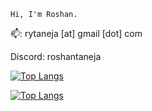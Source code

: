     Hi, I'm Roshan.
<!--
![](https://komarev.com/ghpvc/?username=daroshi11260&color=green&style=flat-square)

![Daroshi11260's GitHub stats](https://github-readme-stats.vercel.app/api?username=Daroshi11260&count_private=true&show_icons=true&theme=radical)
-->


<!--
![Skills](https://skillicons.dev/icons?i=py,java,cpp,discord,bots,js,html,pug,css,mongo,aws,ps,pr,ae)
-->
📫: rytaneja [at] gmail [dot] com

Discord: roshantaneja

[![Top Langs](https://github-readme-stats-six-nu-35.vercel.app/api/top-langs/?username=roshantaneja&size_weight=0.2&count_weight=0.8&hide=html,css,cmake,makefile,C,pug,typescript&langs_count=10&theme=transparent&layout=compact&hide_border=true&title_color=ffffff&text_color=ffffff)](https://github-readme-stats-six-nu-35.vercel.app/#gh-dark-mode-only)

[![Top Langs](https://github-readme-stats-six-nu-35.vercel.app/api/top-langs/?username=roshantaneja&size_weight=0.2&count_weight=0.8&hide=html,css,cmake,makefile,C,pug,typescript&langs_count=10&theme=transparent&layout=compact&hide_border=true&title_color=000000&text_color=000000)](https://github-readme-stats-six-nu-35.vercel.app/#gh-light-mode-only)
